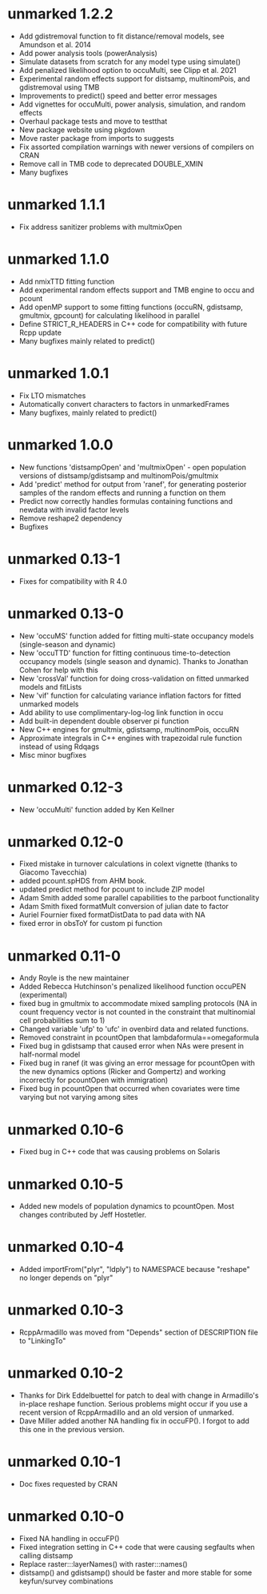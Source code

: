 # unmarked 1.2.2

* Add gdistremoval function to fit distance/removal models, see Amundson et al. 2014
* Add power analysis tools (powerAnalysis)
* Simulate datasets from scratch for any model type using simulate()
* Add penalized likelihood option to occuMulti, see Clipp et al. 2021
* Experimental random effects support for distsamp, multinomPois, and gdistremoval using TMB
* Improvements to predict() speed and better error messages
* Add vignettes for occuMulti, power analysis, simulation, and random effects
* Overhaul package tests and move to testthat
* New package website using pkgdown
* Move raster package from imports to suggests
* Fix assorted compilation warnings with newer versions of compilers on CRAN
* Remove call in TMB code to deprecated DOUBLE_XMIN
* Many bugfixes

# unmarked 1.1.1

* Fix address sanitizer problems with multmixOpen

# unmarked 1.1.0

* Add nmixTTD fitting function
* Add experimental random effects support and TMB engine to occu and pcount
* Add openMP support to some fitting functions (occuRN, gdistsamp, gmultmix, gpcount) for calculating likelihood in parallel
* Define STRICT_R_HEADERS in C++ code for compatibility with future Rcpp update
* Many bugfixes mainly related to predict()

# unmarked 1.0.1

* Fix LTO mismatches
* Automatically convert characters to factors in unmarkedFrames
* Many bugfixes, mainly related to predict()

# unmarked 1.0.0

* New functions 'distsampOpen' and 'multmixOpen' - open population versions of distsamp/gdistsamp and multinomPois/gmultmix
* Add 'predict' method for output from 'ranef', for generating posterior samples of the random effects and running a function on them
* Predict now correctly handles formulas containing functions and newdata with invalid factor levels
* Remove reshape2 dependency
* Bugfixes

# unmarked 0.13-1

* Fixes for compatibility with R 4.0

# unmarked 0.13-0

* New 'occuMS' function added for fitting multi-state occupancy models (single-season and dynamic)
* New 'occuTTD' function for fitting continuous time-to-detection occupancy models (single season and dynamic). Thanks to Jonathan Cohen for help with this
* New 'crossVal' function for doing cross-validation on fitted unmarked models and fitLists
* New 'vif' function for calculating variance inflation factors for fitted unmarked models
* Add ability to use complimentary-log-log link function in occu
* Add built-in dependent double observer pi function
* New C++ engines for gmultmix, gdistsamp, multinomPois, occuRN
* Approximate integrals in C++ engines with trapezoidal rule function instead of using Rdqags
* Misc minor bugfixes


# unmarked 0.12-3

* New 'occuMulti' function added by Ken Kellner

# unmarked 0.12-0

* Fixed mistake in turnover calculations in colext vignette (thanks to Giacomo Tavecchia) 
* added pcount.spHDS from AHM book. 
* updated predict method for pcount to include ZIP model
* Adam Smith added some parallel capabilities to the parboot functionality
* Adam Smith fixed formatMult conversion of julian date to factor
* Auriel Fournier fixed formatDistData to pad data with NA
* fixed error in obsToY for custom pi function

# unmarked 0.11-0

* Andy Royle is the new maintainer  
* Added Rebecca Hutchinson's penalized likelihood function occuPEN (experimental) 
* fixed bug in gmultmix to accommodate mixed sampling protocols (NA in count frequency vector is not counted in the constraint that multinomial cell probabilities sum to 1)  
* Changed variable 'ufp' to 'ufc' in ovenbird data and related functions.
* Removed constraint in pcountOpen that lambdaformula==omegaformula 
* Fixed bug in gdistsamp that caused error when NAs were present in half-normal model  
* Fixed bug in ranef (it was giving an error message for pcountOpen with the new dynamics options (Ricker and Gompertz) and working incorrectly for pcountOpen with immigration)
* Fixed bug in pcountOpen that occurred when covariates were time varying but not varying among sites 

# unmarked 0.10-6

* Fixed bug in C++ code that was causing problems on Solaris 

# unmarked 0.10-5

* Added new models of population dynamics to pcountOpen. Most changes contributed by Jeff Hostetler.  

# unmarked 0.10-4

* Added importFrom("plyr", "ldply") to NAMESPACE because "reshape" no longer depends on "plyr"

# unmarked 0.10-3

* RcppArmadillo was moved from "Depends" section of DESCRIPTION file to "LinkingTo"

# unmarked 0.10-2

* Thanks for Dirk Eddelbuettel for patch to deal with change in Armadillo's in-place reshape function. Serious problems might occur if you use a recent version of RcppArmadillo and an old version of unmarked.
* Dave Miller added another NA handling fix in occuFP(). I forgot to add this one in the previous version.

# unmarked 0.10-1

* Doc fixes requested by CRAN

# unmarked 0.10-0

* Fixed NA handling in occuFP()
* Fixed integration setting in C++ code that were causing segfaults when calling distsamp
* Replace raster:::layerNames() with raster:::names()
* distsamp() and gdistsamp() should be faster and more stable for some keyfun/survey combinations
